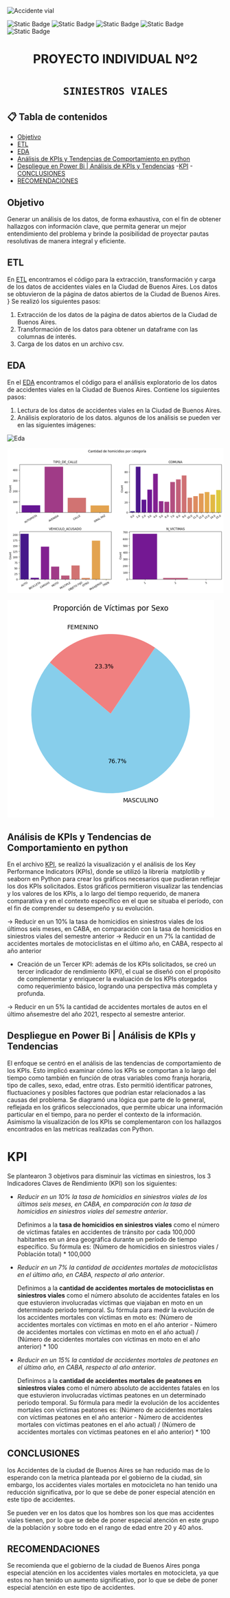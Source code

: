 <!-- inserta una imagen de un accidente vial -->
![Accidente vial](https://www.motociclismo.es/uploads/s1/11/53/89/15/accidente-de-moto_2_790x454.jpeg)

![Static Badge](https://img.shields.io/badge/PowerBI-gray?style=flat&logo=powerbi)
![Static Badge](https://img.shields.io/badge/Python-gray?style=flat&logo=python)
![Static Badge](https://img.shields.io/badge/-Pandas-gray?style=flat&logo=pandas)
![Static Badge](https://img.shields.io/badge/-Matplotlib-gray?style=flat&logo=matplotlib)
![Static Badge](https://img.shields.io/badge/-Seaborn-gray?style=flat&logo=seaborn)


# <h1 align=center> **PROYECTO INDIVIDUAL Nº2** </h1>
# <h1 align=center>**`SINIESTROS VIALES`**</h1>

## 📋 **Tabla de contenidos**
- [Objetivo](#objetivo)
- [ETL](#etl)
- [EDA](#eda)
- [Análisis de KPIs y Tendencias de Comportamiento en python](#análisis-de-kpis-y-tendencias-de-comportamiento-en-python)
- [Despliegue en Power Bi | Análisis de KPIs y Tendencias](#despliegue-en-power-bi--análisis-de-kpis-y-tendencias)
-[KPI](#kpi)
-[CONCLUSIONES](#conclusiones)
- [RECOMENDACIONES](#recomendaciones)


## **Objetivo** 
Generar un análisis de los datos, de forma exhaustiva, con el fin de  obtener hallazgos con información clave, que permita generar un mejor entendimiento del problema y brinde la posibilidad de proyectar pautas resolutivas de manera integral y eficiente.

## ETL
En [ETL](https://github.com/KeylaSernaB/PI_DA/blob/main/Notebooks/ETL.ipynb) encontramos el código para la extracción, transformación y carga de los datos de accidentes viales en la Ciudad de Buenos Aires. Los datos se obtuvieron de la página de datos abiertos de la Ciudad de Buenos Aires. }
Se realizó los siguientes pasos:
1. Extracción de los datos de la página de datos abiertos de la Ciudad de Buenos Aires.
2. Transformación de los datos para obtener un dataframe con las columnas de interés.
3. Carga de los datos en un archivo csv.

## EDA
En el [EDA](https://github.com/KeylaSernaB/PI_DA/blob/main/Notebooks/EDA.ipynb) encontramos el código para el análisis exploratorio de los datos de accidentes viales en la Ciudad de Buenos Aires. 
Contiene los siguientes pasos:
1. Lectura de los datos de accidentes viales en la Ciudad de Buenos Aires.
2. Análisis exploratorio de los datos. algunos de los análisis se pueden ver en las siguientes imágenes:

![Eda](./src/hom_añomesdia.png)

![Eda](./src/hom_categoria.png)

![Eda](./src/vict_sexo.png)


## Análisis de KPIs y Tendencias de Comportamiento en python
En el archivo [KPI](https://github.com/KeylaSernaB/PI_DA/blob/main/Notebooks/kpis.ipynb), se realizó la visualización y el análisis de los Key Performance Indicators (KPIs), donde se utilizó la librería  matplotlib y seaborn en Python para crear los gráficos necesarios que pudieran reflejar los dos KPIs solicitados. Estos gráficos permitieron visualizar las tendencias y los valores de los KPIs, a lo largo del tiempo requerido, de manera comparativa y en el contexto específico en el que se situaba el período, con el fin de comprender su desempeño y su evolución.

→ Reducir en un 10% la tasa de homicidios en siniestros viales de los últimos seis meses, en CABA, en comparación con la tasa de homicidios en siniestros viales del semestre anterior
→ Reducir en un 7% la cantidad de accidentes mortales de motociclistas en el último año, en CABA, respecto al año anterior

* Creación de un Tercer KPI: además de los KPIs solicitados, se creó un tercer indicador de rendimiento (KPI), el cual se diseñó con el propósito de complementar y enriquecer la evaluación de los KPIs otorgados como requerimiento básico, logrando una perspectiva más completa y profunda.
  
→ Reducir en un 5% la cantidad de accidentes mortales de autos en el último añsemestre del año 2021,  respecto al semestre anterior.

## Despliegue en Power Bi | Análisis de KPIs y Tendencias 

El enfoque se centró en el análisis de las tendencias de comportamiento de los KPIs. Esto implicó examinar cómo los KPIs se comportan a lo largo del tiempo como también en función de otras variables como franja horaria, tipo de calles, sexo, edad, entre otras. Esto permitió identificar patrones, fluctuaciones y posibles factores que podrían estar relacionados a las causas del problema. 
Se diagramó una lógica que parte de lo general, reflejada en los gráficos seleccionados, que permite ubicar una información particular en el tiempo, para no perder el contexto de la información. Asimismo la visualización de los KPIs se complementaron con los hallazgos encontrados en las metricas realizadas con Python.

# KPI

Se plantearon 3 objetivos para disminuir las víctimas en siniestros, los 3 Indicadores Claves de Rendimiento (KPI) son los siguientes:

- *Reducir en un 10% la tasa de homicidios en siniestros viales de los últimos seis meses, en CABA, en comparación con la tasa de homicidios en siniestros viales del semestre anterior*.
  
  Definimos a la **tasa de homicidios en siniestros viales** como el número de víctimas fatales en accidentes de tránsito por cada 100,000 habitantes en un área geográfica durante un período de tiempo específico.
  Su fórmula es: (Número de homicidios en siniestros viales / Población total) * 100,000
  
- *Reducir en un 7% la cantidad de accidentes mortales de motociclistas en el último año, en CABA, respecto al año anterior*.
  
  Definimos a la **cantidad de accidentes mortales de motociclistas en siniestros viales** como el número absoluto de accidentes fatales en los que estuvieron involucradas víctimas que viajaban en moto en un determinado periodo temporal.
  Su fórmula para medir la evolución de los accidentes mortales con víctimas en moto es: (Número de accidentes mortales con víctimas en moto en el año anterior - Número de accidentes mortales con víctimas en moto en el año actual) / (Número de accidentes mortales con víctimas en moto en el año anterior) * 100

- *Reducir en un 15% la cantidad de accidentes mortales de peatones en el último año, en CABA, respecto al año anterior*.
  
  Definimos a la **cantidad de accidentes mortales de peatones en siniestros viales** como el número absoluto de accidentes fatales en los que estuvieron involucradas víctimas peatones en un determinado periodo temporal.
  Su fórmula para medir la evolución de los accidentes mortales con víctimas peatones es: (Número de accidentes mortales con víctimas peatones en el año anterior - Número de accidentes mortales con víctimas peatones en el año actual) / (Número de accidentes mortales con víctimas peatones en el año anterior) * 100


## CONCLUSIONES

los Accidentes de la ciudad de Buenos Aires se han reducido mas de lo esperando con la metrica planteada por el gobierno de la ciudad, sin embargo, los accidentes viales mortales en motocicleta no han tenido una reducción significativa, por lo que se debe de poner especial atención en este tipo de accidentes.

Se pueden ver en los datos que los hombres son los que mas accidentes viales tienen, por lo que se debe de poner especial atención en este grupo de la población y sobre todo en el rango de edad entre 20 y 40 años.

## RECOMENDACIONES

Se recomienda que el gobierno de la ciudad de Buenos Aires ponga especial atención en los accidentes viales mortales en motocicleta, ya que estos no han tenido un aumento significativo, por lo que se debe de poner especial atención en este tipo de accidentes.
